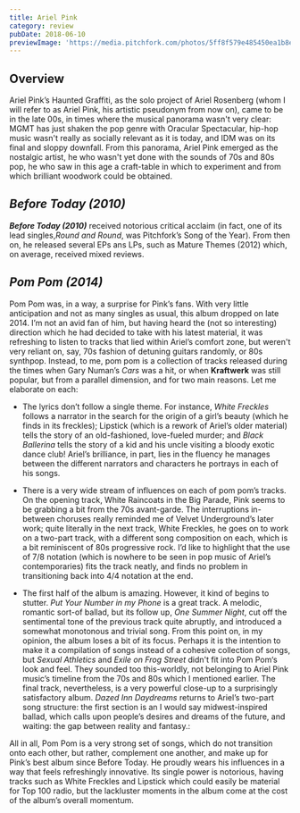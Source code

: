 ```yaml
---
title: Ariel Pink
category: review
pubDate: 2018-06-10
previewImage: 'https://media.pitchfork.com/photos/5ff8f579e485450ea1b8ed91/16:9/w_1280,c_limit/Ariel_Pink_2019.jpg'
---
```


## Overview

Ariel Pink’s Haunted Graffiti, as the solo project of Ariel Rosenberg (whom I will refer to as Ariel Pink, his artistic pseudonym from now on), came to be in the late 00s, in times where the  musical panorama wasn't very clear: MGMT has just shaken the pop genre with Oracular Spectacular, hip-hop music wasn't really as socially relevant as it is today, and IDM was on its final and sloppy downfall.
From this panorama, Ariel Pink emerged as the nostalgic artist, he who wasn't yet done with the sounds of 70s and 80s pop, he who saw in this age a craft-table in which to experiment and from which brilliant woodwork could be obtained.

## *Before Today (2010)*

***Before Today (2010)*** received notorious critical acclaim (in fact, one of its lead singles,*Round and Round*, was Pitchfork’s Song of the Year). From then on, he released several EPs ans LPs, such as Mature Themes (2012) which, on average, received mixed reviews.

## *Pom Pom (2014)*

Pom Pom was, in a way, a surprise for Pink’s fans. With very little anticipation and not as many singles as usual, this album dropped on late 2014. I’m not an avid fan of him, but having heard the (not so interesting) direction which he had decided to take with his latest material, it was refreshing to listen to tracks that lied within Ariel’s comfort zone, but weren't very reliant on, say, 70s fashion of detuning guitars randomly, or 80s synthpop. Instead, to me, pom pom is a collection of tracks released during the times when Gary Numan’s *Cars* was a hit, or when **Kraftwerk** was still popular, but from a parallel dimension, and for two main reasons. Let me elaborate on each:

* The lyrics don’t follow a single theme. For instance, *White Freckles* follows a narrator in the search for the origin of a girl’s beauty (which he finds in its freckles); Lipstick (which is a rework of Ariel’s older material) tells the story of an old-fashioned, love-fueled murder; and *Black Ballerina* tells the story of a kid and his uncle visiting a bloody exotic dance club! Ariel’s brilliance, in part, lies in the fluency he manages between the different narrators and characters he portrays in each of his songs.

* There is a very wide stream of influences on each of pom pom’s tracks. On the opening track, White Raincoats in the Big Parade, Pink seems to be grabbing a bit from the 70s avant-garde. The interruptions in-between choruses really reminded me of Velvet Underground’s later work; quite literally in the next track, White Freckles, he goes on to work on a two-part track, with a different song composition on each, which is a bit reminiscent of 80s progressive rock. I’d like to highlight that the use of 7/8 notation (which is nowhere to be seen in pop music of Ariel’s contemporaries) fits the track neatly, and finds no problem in transitioning back into 4/4 notation at the end.

* The first half of the album is amazing. However, it kind of begins to stutter. *Put Your Number in my Phone* is a great track. A melodic, romantic sort-of ballad, but its follow up, *One Summer Night*, cut off the sentimental tone of the previous track quite abruptly, and introduced a somewhat monotonous and trivial song. From this point on, in my opinion, the album loses a bit of its focus. Perhaps it is the intention to make it a compilation of songs instead of a cohesive collection of songs, but *Sexual Athletics* and *Exile on Frog Street* didn't fit into Pom Pom‘s look and feel. They sounded too this-worldly, not belonging to Ariel Pink music’s timeline from the 70s and 80s which I mentioned earlier. The final track, nevertheless, is a very powerful close-up to a surprisingly satisfactory album. *Dazed Inn Daydreams* returns to Ariel’s two-part song structure: the first section is an I would say midwest-inspired ballad, which calls upon people’s desires and dreams of the future, and waiting: the gap between reality and fantasy.:

All in all, Pom Pom is a very strong set of songs, which do not transition onto each other, but rather, complement one another, and make up for Pink’s best album since Before Today. He proudly wears his influences in a way that feels refreshingly innovative. Its single power is notorious, having tracks such as White Freckles and Lipstick which could easily be material for Top 100 radio, but the lackluster moments in the album come at the cost of the album’s overall momentum.